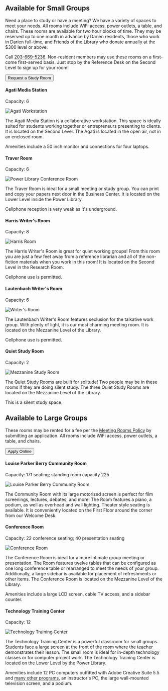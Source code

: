 <div class="text-center margin-bottom-50">
  <h2 class="title-v2 title-center">Available for Small Groups</h2>
</div>

<div class="row margin-bottom-10">
  <div class="col-xs-12 col-sm-8 col-md-9">

Need a place to study or have a meeting? We have a variety of spaces to meet your needs. All rooms include WiFi access, power outlets, a table, and chairs. These rooms are available for two hour blocks of time. They may be reserved up to one month in advance by Darien residents, those who work in Darien full-time, and [Friends of the Library](/friends "Friends of the Library") who donate annually at the $300 level or above.

Call [203-669-5236](tel:203-669-5236 "Call the Reference Desk"). Non-resident members may use these rooms on a first-come first-served basis. Just stop by the Reference Desk on the Second Level to sign up for your room!
  </div>
  <div class="col-xs-12 col-sm-8 col-md-3">
      <a href="/request-study-room"><button class="btn-u btn-u-lg btn-u-dark-blue btn-block" type="button">Request a Study Room</button></a>
  </div>
</div>


<div class="row">
<div class="col-md-4 md-margin-bottom-50">

#### Agati Media Station

Capacity: 6 

<img src="/uploads/library_building/interior/agati.jpg" alt="Agati Workstation" class="img-responsive margin-bottom-10" />

The Agati Media Station is a collaborative workstation. This space is ideally suited for students working together or entrepreneurs presenting to clients. It is located on the Second Level. The Agati is located in the open air, not in an enclosed room.

Amenities include a 50 inch monitor and connections for four laptops.

</div>

<div class="col-md-4 md-margin-bottom-50">

#### Traver Room

Capacity: 6 

<img src="/uploads/library_building/interior/pla_study.jpg" alt="Power Library Conference Room" class="img-responsive margin-bottom-10" />

The Traver Room is ideal for a small meeting or study group. You can print and copy your papers next door in the Business Center. It is located on the Lower Level inside the Power Library. 

Cellphone reception is very weak as it's underground.

</div>

<div class="col-md-4 md-margin-bottom-50">

#### Harris Writer's Room

Capacity: 8 

<img src="/uploads/library_building/interior/harris_room.jpg" alt="Harris Room" class="img-responsive margin-bottom-10" />

The Harris Writer's Room is great for quiet working groups! From this room you are just a few feet away from a reference librarian and all of the non-fiction materials when you work in this room! It is located on the Second Level in the Research Room.

Cellphone use is permitted.

</div>
</div>


<div class="row margin-bottom-50">
<div class="col-md-4 md-margin-bottom-50">

#### Lautenbach Writer's Room

Capacity: 6 

<img src="/uploads/library_building/interior/writers_room_sml.jpg" alt="Writer's Room" class="img-responsive margin-bottom-10" />

The Lautenbach Writer's Room features seclusion for the talkative work group. With plenty of light, it is our most charming meeting room. It is located on the Mezzanine Level of the Library. 

Cellphone use is permitted.

</div>

<div class="col-md-4 md-margin-bottom-50">

#### Quiet Study Room

Capacity: 2 

<img src="/uploads/library_building/interior/mezzanine_study_room.jpg" alt="Mezzanine Study Room" class="img-responsive margin-bottom-10" />

The Quiet Study Rooms are built for solitude! Two people may be in these rooms if they are doing silent study. The three Quiet Study Rooms are located on the Mezzanine Level of the Library.

This is a silent study space.

</div>
</div>



<div class="text-center margin-bottom-50">
  <h2 class="title-v2 title-center">Available to Large Groups</h2>
</div>


<div class="row margin-bottom-10">
  <div class="col-xs-12 col-sm-8 col-md-9">

These rooms may be rented for a fee per the [Meeting Rooms Policy](/meeting-rooms-policy "Meeting Rooms Policy") by submitting an application. All rooms include WiFi access, power outlets, a table, and chairs.

  </div>
  <div class="col-xs-12 col-sm-8 col-md-3">
      <a href="/request-meeting-room"><button class="btn-u btn-u-lg btn-u-dark-blue btn-block" type="button">Apply Online</button></a>
  </div>
</div>


<div class="row margin-bottom-10">
   <div class="col-xs-12 col-sm-4 col-md-10">

#### Louise Parker Berry Community Room

Capacity: 171 seating; standing room capacity 225

  </div>
</div>
  <div class="row margin-bottom-30">
 <div class="col-xs-12 col-sm-4 col-md-4">
      <img src="/uploads/library_building/interior/community_room.jpg" class="img-responsive" alt="Louise Parker Berry Community Room" />
  </div>
 <div class="col-xs-12 col-sm-8 col-md-8">

The Community Room with its large motorized screen is perfect for film screenings, lectures, debates, and more! The Room features a piano, a podium, as well as overhead and wall lighting. Theater style seating is available. It is conveniently located on the First Floor around the corner from our Welcome Desk.

  </div>
</div>



<div class="row margin-bottom-10">
   <div class="col-xs-12 col-sm-4 col-md-10">

#### Conference Room

Capacity: 22 conference seating; 40 presentation seating

  </div>
</div>
  <div class="row margin-bottom-30">
 <div class="col-xs-12 col-sm-4 col-md-4">
      <img src="/uploads/library_building/interior/conference_room_2017.jpg" class="img-responsive" alt="Conference Room" />
  </div>
  <div class="col-xs-12 col-sm-8 col-md-8">

The Conference Room is ideal for a more intimate group meeting or presentation. The Room features twelve tables that can be configured as one long conference table or rearranged to meet the needs of your group. Additionally, a large sidebar is available for placement of refreshments or other items. The Conference Room is located on the Mezzanine Level of the Library.

Amenities include a large LCD screen, cable TV access, and a sidebar counter.

  </div>
</div>


<div class="row margin-bottom-10">
   <div class="col-xs-12 col-sm-4 col-md-10">

#### Technology Training Center

Capacity: 12

  </div>
</div>
  <div class="row margin-bottom-30">
 <div class="col-xs-12 col-sm-4 col-md-4">
     <img src="/uploads/library_building/interior/tech_center_2017.jpg" class="img-responsive" alt="Technology Training Center" />
  </div>
 <div class="col-xs-12 col-sm-8 col-md-8">

The Technology Training Center is a powerful classroom for small groups. Students face a large screen at the front of the room where the teacher demonstrates their lesson. The small room is ideal for in-depth technology classes or for computer project work. The Technology Training Center is located on the Lower Level by the Power Library.

Amenities include 12 PC computers outfitted with Adobe Creative Suite 5.5 and [many other programs](/technology "Computers & Technology"), an instructor's PC, the large wall-mounted television screen, and a podium.
  </div>
</div>